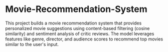 # Movie-Recommendation-System
This project builds a movie recommendation system that provides personalized movie suggestions using content-based filtering (cosine similarity) and sentiment analysis of critic reviews. The model leverages features like genre, director, and audience scores to recommend top movies similar to the user's input.
